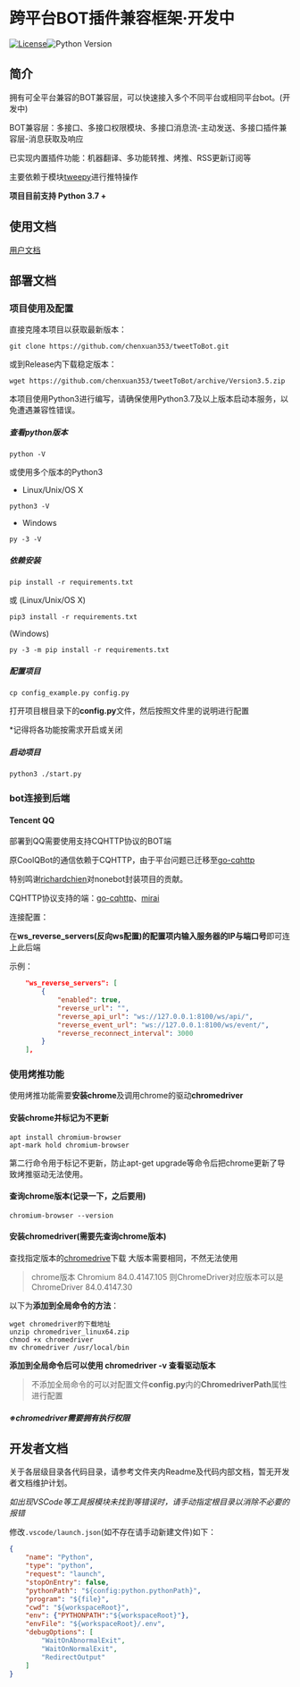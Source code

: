 # 跨平台BOT插件兼容框架·开发中
[![License](https://img.shields.io/github/license/richardchien/nonebot.svg)](LICENSE)![Python Version](https://img.shields.io/badge/python-3.7+-blue.svg)

## 简介

拥有可全平台兼容的BOT兼容层，可以快速接入多个不同平台或相同平台bot。(开发中)

BOT兼容层：多接口、多接口权限模块、多接口消息流-主动发送、多接口插件兼容层-消息获取及响应

已实现内置插件功能：机器翻译、多功能转推、烤推、RSS更新订阅等

主要依赖于模块[tweepy](https://github.com/tweepy/tweepy)进行推特操作

**项目目前支持 Python 3.7 +**

## 使用文档

[用户文档](https://chenxuan353.github.io/tweetTobot/)

## 部署文档

### 项目使用及配置

直接克隆本项目以获取最新版本：

```shell
git clone https://github.com/chenxuan353/tweetToBot.git
```

或到Release内下载稳定版本：

```
wget https://github.com/chenxuan353/tweetToBot/archive/Version3.5.zip
```

本项目使用Python3进行编写，请确保使用Python3.7及以上版本启动本服务，以免遭遇兼容性错误。

##### 查看python版本

```shell
python -V
```

或使用多个版本的Python3
- Linux/Unix/OS X

```shell
python3 -V
```

- Windows

```shell
py -3 -V
```

##### 依赖安装

```shell
pip install -r requirements.txt
```
或
(Linux/Unix/OS X)
```shell
pip3 install -r requirements.txt
```
(Windows)
```shell
py -3 -m pip install -r requirements.txt
```

##### 配置项目

```
cp config_example.py config.py
```

打开项目根目录下的**config.py**文件，然后按照文件里的说明进行配置

*记得将各功能按需求开启或关闭

##### 启动项目

```shell
python3 ./start.py
```

### bot连接到后端

#### Tencent QQ

部署到QQ需要使用支持CQHTTP协议的BOT端

原CoolQBot的通信依赖于CQHTTP，由于平台问题已迁移至[go-cqhttp](https://github.com/Mrs4s/go-cqhttp)

特别鸣谢[richardchien](https://github.com/richardchien)对nonebot封装项目的贡献。

CQHTTP协议支持的端：[go-cqhttp](https://github.com/yyuueexxiinngg/cqhttp-mirai)、[mirai](https://github.com/yyuueexxiinngg/cqhttp-mirai)

连接配置：

在**ws_reverse_servers(反向ws配置)**的配置项内**输入服务器的IP与端口号**即可连上此后端

示例：

```json
    "ws_reverse_servers": [
        {
            "enabled": true, 
            "reverse_url": "", 
            "reverse_api_url": "ws://127.0.0.1:8100/ws/api/", 
            "reverse_event_url": "ws://127.0.0.1:8100/ws/event/", 
            "reverse_reconnect_interval": 3000
        }
    ], 
```

### 使用烤推功能

使用烤推功能需要**安装chrome**及调用chrome的驱动**chromedriver**

#### **安装chrome**并标记为不更新

```shell
apt install chromium-browser
apt-mark hold chromium-browser
```

第二行命令用于标记不更新，防止apt-get upgrade等命令后把chrome更新了导致烤推驱动无法使用。

#### 查询chrome版本(记录一下，之后要用)

```
chromium-browser --version
```

#### 安装**chromedriver**(需要先查询chrome版本)

查找指定版本的[chromedrive](https://chromedriver.storage.googleapis.com/index.html)下载 大版本需要相同，不然无法使用

> chrome版本 Chromium 84.0.4147.105 则ChromeDriver对应版本可以是 ChromeDriver 84.0.4147.30

以下为**添加到全局命令的方法**：

```shell
wget chromedriver的下载地址
unzip chromedriver_linux64.zip
chmod +x chromedriver
mv chromedriver /usr/local/bin
```

**添加到全局命令后可以使用 chromedriver -v 查看驱动版本**

> 不添加全局命令的可以对配置文件**config.py**内的**ChromedriverPath**属性进行配置

##### **※chromedriver需要拥有执行权限**


## 开发者文档

关于各层级目录各代码目录，请参考文件夹内Readme及代码内部文档，暂无开发者文档维护计划。

*如出现VSCode等工具报模块未找到等错误时，请手动指定根目录以消除不必要的报错*

修改`.vscode/launch.json`(如不存在请手动新建文件)如下：

```JSON
{
    "name": "Python",
    "type": "python",
    "request": "launch",
    "stopOnEntry": false,
    "pythonPath": "${config:python.pythonPath}",
    "program": "${file}",
    "cwd": "${workspaceRoot}",
    "env": {"PYTHONPATH":"${workspaceRoot}"},
    "envFile": "${workspaceRoot}/.env",
    "debugOptions": [
        "WaitOnAbnormalExit",
        "WaitOnNormalExit",
        "RedirectOutput"
    ]
}
```
